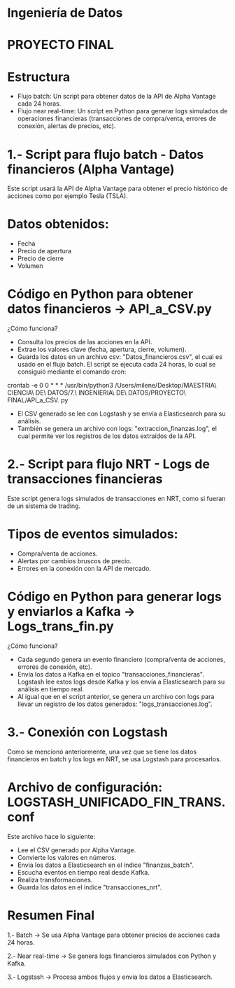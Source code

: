 # Ingeniería de Datos
# PROYECTO FINAL

# Estructura
- Flujo batch: Un script para obtener datos de la API de Alpha Vantage cada 24 horas.
- Flujo near real-time: Un script en Python para generar logs simulados de operaciones financieras (transacciones de compra/venta, errores de conexión, alertas de precios, etc).

# 1.- Script para flujo batch - Datos financieros (Alpha Vantage)
Este script usará la API de Alpha Vantage para obtener el precio histórico de acciones como por ejemplo Tesla (TSLA).

# Datos obtenidos:
- Fecha
- Precio de apertura
- Precio de cierre
- Volumen

# Código en Python para obtener datos financieros → API_a_CSV.py
¿Cómo funciona?
- Consulta los precios de las acciones en la API.
- Extrae los valores clave (fecha, apertura, cierre, volumen).
- Guarda los datos en un archivo csv: "Datos_financieros.csv", el cual es usado en el flujo batch. El script se ejecuta cada 24 horas, lo cual se consiguió mediante el comando cron:

crontab -e
0 0 * * * /usr/bin/python3 /Users/milene/Desktop/MAESTRIA\ CIENCIA\ DE\ DATOS/7.\ INGENIERIA\ DE\ DATOS/PROYECTO\ FINAL/API_a_CSV. py

- El CSV generado se lee con Logstash y se envía a Elasticsearch para su análisis.  
- También se genera un archivo con logs: "extraccion_finanzas.log", el cual permite ver los registros de los datos extraídos de la API.

# 2.- Script para flujo NRT - Logs de transacciones financieras
Este script genera logs simulados de transacciones en NRT, como si fueran de un sistema de trading.

# Tipos de eventos simulados:
- Compra/venta de acciones.
- Alertas por cambios bruscos de precio.
- Errores en la conexión con la API de mercado.

# Código en Python para generar logs y enviarlos a Kafka → Logs_trans_fin.py
¿Cómo funciona?
- Cada segundo genera un evento financiero (compra/venta de acciones, errores de conexión, etc). 
- Envía los datos a Kafka en el tópico "transacciones_financieras". Logstash lee estos logs desde Kafka y los envía a Elasticsearch para su análisis en tiempo real.
- Al igual que en el script anterior, se genera un archivo con logs para llevar un registro de los datos generados: "logs_transacciones.log".

# 3.- Conexión con Logstash
Como se mencionó anteriormente, una vez que se tiene los datos financieros en batch y los logs en NRT, se usa Logstash para procesarlos.
# Archivo de configuración: LOGSTASH_UNIFICADO_FIN_TRANS.conf
Este archivo hace lo siguiente:
- Lee el CSV generado por Alpha Vantage.
- Convierte los valores en números.
- Envia los datos a Elasticsearch en el índice "finanzas_batch".
- Escucha eventos en tiempo real desde Kafka.
- Realiza transformaciones.
- Guarda los datos en el índice "transacciones_nrt".

# Resumen Final
1.- Batch → Se usa Alpha Vantage para obtener precios de acciones cada 24 horas.

2.- Near real-time → Se genera logs financieros simulados con Python y Kafka.

3.- Logstash → Procesa ambos flujos y envía los datos a Elasticsearch.










